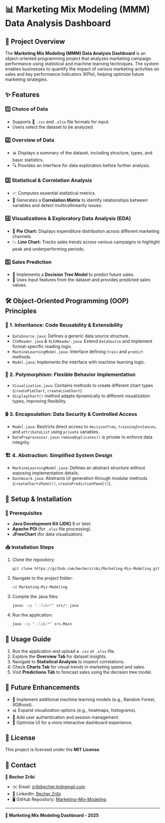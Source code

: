 # 📊 Marketing Mix Modeling (MMM) Data Analysis Dashboard

## 🚀 Project Overview
The **Marketing Mix Modeling (MMM) Data Analysis Dashboard** is an object-oriented programming project that analyzes marketing campaign performance using statistical and machine learning techniques. The system enables businesses to quantify the impact of various marketing activities on sales and key performance indicators (KPIs), helping optimize future marketing strategies.

## ✨ Features
### 1️⃣ **Choice of Data**
- Supports 📂 `.csv` and `.xlsx` file formats for input.
- Users select the dataset to be analyzed.

### 2️⃣ **Overview of Data**
- 📊 Displays a summary of the dataset, including structure, types, and basic statistics.
- 🔍 Provides an interface for data exploration before further analysis.

### 3️⃣ **Statistical & Correlation Analysis**
- 📈 Computes essential statistical metrics.
- 🔗 Generates a **Correlation Matrix** to identify relationships between variables and detect multicollinearity issues.

### 4️⃣ **Visualizations & Exploratory Data Analysis (EDA)**
- 🥧 **Pie Chart:** Displays expenditure distribution across different marketing channels.
- 📉 **Line Chart:** Tracks sales trends across various campaigns to highlight peak and underperforming periods.

### 5️⃣ **Sales Prediction**
- 🤖 Implements a **Decision Tree Model** to predict future sales.
- 📡 Uses input features from the dataset and provides predicted sales values.

## 🛠 Object-Oriented Programming (OOP) Principles
### 🔄 1. **Inheritance: Code Reusability & Extensibility**
- `DataSource.java`: Defines a generic data source structure.
- `CSVReader.java` & `XLSXReader.java`: Extend `DataSource` and implement format-specific reading logic.
- `MachineLearningModel.java`: Interface defining `train` and `predict` methods.
- `Model.java`: Implements the interface with machine learning logic.

### 🔀 2. **Polymorphism: Flexible Behavior Implementation**
- `Visualization.java`: Contains methods to create different chart types (`createPieChart`, `createLineChart`).
- `displayChart()` method adapts dynamically to different visualization types, improving flexibility.

### 🔒 3. **Encapsulation: Data Security & Controlled Access**
- `Model.java`: Restricts direct access to `decisionTree`, `trainingInstances`, and `attributeList` using `private` variables.
- `DataPreprocessor.java`: `removeDuplicates()` is private to enforce data integrity.

### 🏗 4. **Abstraction: Simplified System Design**
- `MachineLearningModel.java`: Defines an abstract structure without exposing implementation details.
- `Dashboard.java`: Abstracts UI generation through modular methods (`createChartsPanel()`, `createPredictionPanel()`).

## 🔧 Setup & Installation
### 📌 Prerequisites
- **Java Development Kit (JDK)** 8 or later.
- **Apache POI** (for `.xlsx` file processing).
- **JFreeChart** (for data visualization).

### 📥 Installation Steps
1. Clone the repository:
   ```sh
   git clone https://github.com/becherzribi/Marketing-Mix-Modeling.git
   ```
2. Navigate to the project folder:
   ```sh
   cd Marketing-Mix-Modeling
   ```
3. Compile the Java files:
   ```sh
   javac -cp ".:lib/*" src/*.java
   ```
4. Run the application:
   ```sh
   java -cp ".:lib/*" src.Main
   ```

## 📝 Usage Guide
1. Run the application and upload a `.csv` or `.xlsx` file.
2. Explore the **Overview Tab** for dataset insights.
3. Navigate to **Statistical Analysis** to inspect correlations.
4. Check **Charts Tab** for visual trends in marketing spend and sales.
5. Visit **Predictions Tab** to forecast sales using the decision tree model.

## 🔮 Future Enhancements
- 🚀 Implement additional machine learning models (e.g., Random Forest, XGBoost).
- 📊 Expand visualization options (e.g., heatmaps, histograms).
- 🔐 Add user authentication and session management.
- 🎨 Optimize UI for a more interactive dashboard experience.

## 📜 License
This project is licensed under the **MIT License**.

## 📩 Contact
📌 **Becher Zribi**
- ✉️ Email: [zribibecher.tn@gmail.com](mailto:zribibecher.tn@gmail.com)
- 🔗 LinkedIn: [Becher Zribi](https://www.linkedin.com/in/becher-zribi/)
- 🖥 GitHub Repository: [Marketing-Mix-Modeling](https://github.com/becherzribi/Marketing-Mix-Modeling)

---
**🎯 Marketing Mix Modeling Dashboard - 2025**
